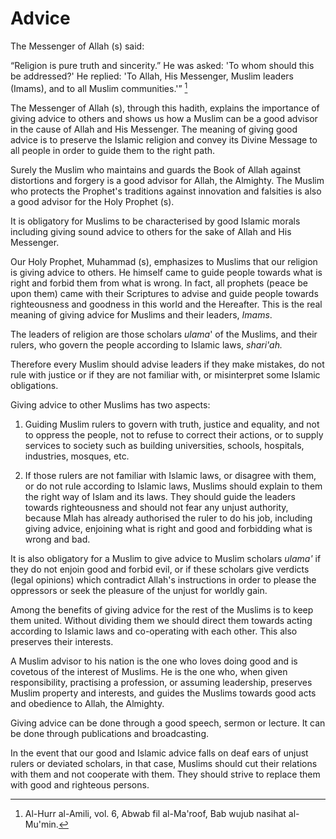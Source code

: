 Advice
======

The Messenger of Allah (s) said:

“Religion is pure truth and sincerity.” He was asked: 'To whom should
this be addressed?' He replied: 'To Allah, His Messenger, Muslim leaders
(Imams), and to all Muslim communities.'” [^1]

The Messenger of Allah (s), through this hadith, explains the importance
of giving advice to others and shows us how a Muslim can be a good
advisor in the cause of Allah and His Messenger. The meaning of giving
good advice is to preserve the Islamic religion and convey its Divine
Message to all people in order to guide them to the right path.

Surely the Muslim who maintains and guards the Book of Allah against
distortions and forgery is a good advisor for Allah, the Almighty. The
Muslim who protects the Prophet's traditions against innovation and
falsities is also a good advisor for the Holy Prophet (s).

It is obligatory for Muslims to be characterised by good Islamic morals
including giving sound advice to others for the sake of Allah and His
Messenger.

Our Holy Prophet, Muhammad (s), emphasizes to Muslims that our religion
is giving advice to others. He himself came to guide people towards what
is right and forbid them from what is wrong. In fact, all prophets
(peace be upon them) came with their Scriptures to advise and guide
people towards righteousness and goodness in this world and the
Hereafter. This is the real meaning of giving advice for Muslims and
their leaders, *Imams*.

The leaders of religion are those scholars *ulama*' of the Muslims, and
their rulers, who govern the people according to Islamic laws,
*shari'ah.*

Therefore every Muslim should advise leaders if they make mistakes, do
not rule with justice or if they are not familiar with, or misinterpret
some Islamic obligations.

Giving advice to other Muslims has two aspects:

1. Guiding Muslim rulers to govern with truth, justice and equality, and
not to oppress the people, not to refuse to correct their actions, or to
supply services to society such as building universities, schools,
hospitals, industries, mosques, etc.

2. If those rulers are not familiar with Islamic laws, or disagree with
them, or do not rule according to Islamic laws, Muslims should explain
to them the right way of Islam and its laws. They should guide the
leaders towards righteousness and should not fear any unjust authority,
because Mlah has already authorised the ruler to do his job, including
giving advice, enjoining what is right and good and forbidding what is
wrong and bad.

It is also obligatory for a Muslim to give advice to Muslim scholars
*ulama'* if they do not enjoin good and forbid evil, or if these
scholars give verdicts (legal opinions) which contradict Allah's
instructions in order to please the oppressors or seek the pleasure of
the unjust for worldly gain.

Among the benefits of giving advice for the rest of the Muslims is to
keep them united. Without dividing them we should direct them towards
acting according to Islamic laws and co-operating with each other. This
also preserves their interests.

A Muslim advisor to his nation is the one who loves doing good and is
covetous of the interest of Muslims. He is the one who, when given
responsibility, practising a profession, or assuming leadership,
preserves Muslim property and interests, and guides the Muslims towards
good acts and obedience to Allah, the Almighty.

Giving advice can be done through a good speech, sermon or lecture. It
can be done through publications and broadcasting.

In the event that our good and Islamic advice falls on deaf ears of
unjust rulers or deviated scholars, in that case, Muslims should cut
their relations with them and not cooperate with them. They should
strive to replace them with good and righteous persons.

[^1]: Al-Hurr al-Amili, vol. 6, Abwab fil al-Ma'roof, Bab wujub nasihat
al-Mu'min.



